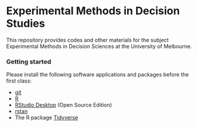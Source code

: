 # Experimental Methods in Decision Studies
This repository provides codes and other materials for the subject Experimental Methods in Decision Sciences at the University of Melbourne.

### Getting started
Please install the following software applications and packages before the first class:
* [git](https://git-scm.com)
* [R](https://www.r-project.org)
* [RStudio Desktop](https://www.rstudio.com/products/rstudio/) (Open Source Edition)
* [rstan](https://github.com/stan-dev/rstan/wiki/RStan-Getting-Started)
* The R package [Tidyverse](https://www.tidyverse.org)
